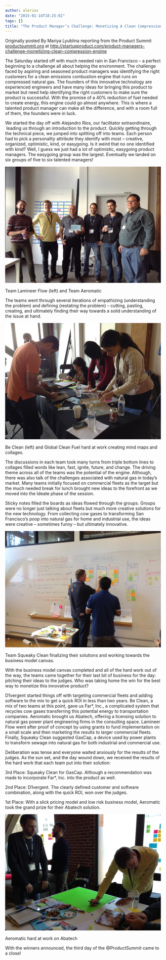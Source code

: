 ```yaml
---
author: alerios
date: "2015-01-14T18:25:02"
tags: []
title: "The Product Manager’s Challenge: Monetizing A Clean Compression Engine"
---
```


Originally posted By Mariya Lyublina reporting from the Product Summit <a href="http://productsummit.org" target="_blank">productsummit.org</a> at <a title="http://startupproduct.com/product-managers-challenge-monetizing-clean-compression-engine" href="http://startupproduct.com/product-managers-challenge-monetizing-clean-compression-engine">http://startupproduct.com/product-managers-challenge-monetizing-clean-compression-engine</a>

The Saturday started off with much needed rain in San Francisco – a perfect beginning to a challenge all about helping the environment. The challenge faced by aspiring and seasoned product managers was identifying the right customers for a clean emissions combustion engine that runs on compressed natural gas. The founders of this innovative technology are experienced engineers and have many ideas for bringing this product to market but need help identifying the right customers to make sure the product is successful. With the promise of a 40% reduction of fuel needed to create energy, this engine could go almost anywhere. This is where a talented product manager can make all the difference, and with a room full of them, the founders were in luck.

We started the day off with Alejandro Rios, our facilitator extraordinaire,  leading us through an introduction to the product. Quickly getting through the technical piece, we jumped into splitting off into teams. Each person had to pick a personality attribute they identify with most – creative, organized, optimistic, kind, or easygoing. Is it weird that no one identified with kind? Well, I guess we just had a lot of optimistic, easygoing product managers. The easygoing group was the largest. Eventually we landed on six groups of five to six talented managers!

![](/images/2014/11/image01.jpg)

Team Lamineer Flow (left) and Team Aeromatic

The teams went through several iterations of empathizing (understanding the problem) and defining (restating the problem) – cutting, pasting, creating, and ultimately finding their way towards a solid understanding of the issue at hand.

![](/images/2014/11/image00.jpg)

Be Clean (left) and Global Clean Fuel hard at work creating mind maps and collages.

The discussions in each team took many turns from triple bottom lines to collages filled words like lean, fast, ignite, future, and change. The driving theme across all of the teams was the potential of the engine. Although, there was also talk of the challenges associated with natural gas in today’s market. Many teams initially focused on commercial fleets as the target but the much needed break for lunch brought new ideas to the forefront as we moved into the Ideate phase of the session.

Sticky notes filled the boards as ideas flowed through the groups. Groups were no longer just talking about fleets but much more creative solutions for the new technology. From collecting cow gases to transforming San Francisco’s poop into natural gas for home and industrial use, the ideas were creative – sometimes funny – but ultimately innovative.

![](/images/2014/11/image05.jpg)

Team Squeaky Clean finalizing their solutions and working towards the business model canvas.

With the business model canvas completed and all of the hard work out of the way, the teams came together for their last bit of business for the day: pitching their ideas to the judges. Who was taking home the win for the best way to monetize this innovative product?

D1vergent started things off with targeting commercial fleets and adding software to the mix to get a quick ROI in less than two years. Be Clean, a mix of two teams at this point, gave us Far\*, Inc., a complicated system that recycles cow gases transferring this potential energy to transportation companies. Aeromatic brought us Abatech, offering a licensing solution to natural gas power plant engineering firms in the consulting space. Lamineer Flow went after proof of concept by using grants to fund implementation on a small scale and then marketing the results to larger commercial fleets. Finally, Squeaky Clean suggested GasCap, a device used by power plants to transform sewage into natural gas for both industrial and commercial use.

Deliberation was tense and everyone waited anxiously for the results of the judges. As the sun set, and the day wound down, we received the results of the hard work that each team put into their solution:

3rd Place: Squeaky Clean for GasCap. Although a recommendation was made to incorporate Far\*, Inc. into the product as well.

2nd Place: D1vergent. The clearly defined customer and software combination, along with the quick ROI, won over the judges.

1st Place: With a slick pricing model and low risk business model, Aeromatic took the grand prize for their Abatech solution.

![](/images/2014/11/image02.jpg)

Aeromatic hard at work on Abatech

With the winners announced, the third day of the @ProductSummit came to a close!
